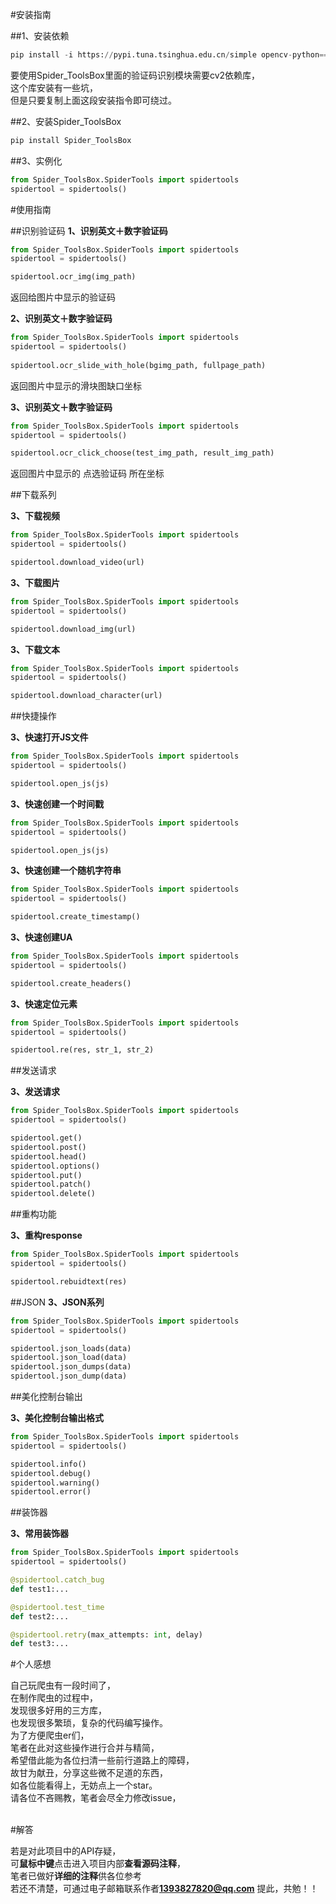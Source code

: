 #安装指南  

##1、安装依赖
```python  
pip install -i https://pypi.tuna.tsinghua.edu.cn/simple opencv-python==4.3.0.38 
```
要使用Spider_ToolsBox里面的验证码识别模块需要cv2依赖库，  
这个库安装有一些坑，  
但是只要复制上面这段安装指令即可绕过。  

##2、安装Spider_ToolsBox
```python  
pip install Spider_ToolsBox  
```
##3、实例化
```python  
from Spider_ToolsBox.SpiderTools import spidertools
spidertool = spidertools()  
```
  
#使用指南  
 
##识别验证码
**1、识别英文＋数字验证码**
```python  
from Spider_ToolsBox.SpiderTools import spidertools
spidertool = spidertools()  

spidertool.ocr_img(img_path)
```
返回给图片中显示的验证码  

**2、识别英文＋数字验证码**
```python  
from Spider_ToolsBox.SpiderTools import spidertools
spidertool = spidertools()
  
spidertool.ocr_slide_with_hole(bgimg_path, fullpage_path)
```
返回图片中显示的滑块图缺口坐标  

**3、识别英文＋数字验证码**
```python  
from Spider_ToolsBox.SpiderTools import spidertools
spidertool = spidertools()  

spidertool.ocr_click_choose(test_img_path, result_img_path)
```
返回图片中显示的 点选验证码 所在坐标  

##下载系列

**3、下载视频**
```python  
from Spider_ToolsBox.SpiderTools import spidertools
spidertool = spidertools()  

spidertool.download_video(url)
```
**3、下载图片**
```python  
from Spider_ToolsBox.SpiderTools import spidertools
spidertool = spidertools()  

spidertool.download_img(url)
```
**3、下载文本**
```python  
from Spider_ToolsBox.SpiderTools import spidertools
spidertool = spidertools()  

spidertool.download_character(url)
```

##快捷操作

**3、快速打开JS文件**
```python  
from Spider_ToolsBox.SpiderTools import spidertools
spidertool = spidertools()  

spidertool.open_js(js)
```
**3、快速创建一个时间戳**
```python  
from Spider_ToolsBox.SpiderTools import spidertools
spidertool = spidertools()  

spidertool.open_js(js)
```
**3、快速创建一个随机字符串**
```python  
from Spider_ToolsBox.SpiderTools import spidertools
spidertool = spidertools()  

spidertool.create_timestamp()
```

**3、快速创建UA**
```python  
from Spider_ToolsBox.SpiderTools import spidertools
spidertool = spidertools()  

spidertool.create_headers()
```

**3、快速定位元素**
```python  
from Spider_ToolsBox.SpiderTools import spidertools
spidertool = spidertools()  

spidertool.re(res, str_1, str_2)
```

##发送请求

**3、发送请求**
```python  
from Spider_ToolsBox.SpiderTools import spidertools
spidertool = spidertools()  

spidertool.get()
spidertool.post()
spidertool.head()
spidertool.options()
spidertool.put()
spidertool.patch()
spidertool.delete()
```

##重构功能

**3、重构response**
```python  
from Spider_ToolsBox.SpiderTools import spidertools
spidertool = spidertools()  

spidertool.rebuidtext(res)
```

##JSON
**3、JSON系列**
```python  
from Spider_ToolsBox.SpiderTools import spidertools
spidertool = spidertools()  

spidertool.json_loads(data)
spidertool.json_load(data)
spidertool.json_dumps(data)
spidertool.json_dump(data)
```

##美化控制台输出

**3、美化控制台输出格式**
```python  
from Spider_ToolsBox.SpiderTools import spidertools
spidertool = spidertools()  

spidertool.info()
spidertool.debug()
spidertool.warning()
spidertool.error()
```

##装饰器

**3、常用装饰器**
```python  
from Spider_ToolsBox.SpiderTools import spidertools
spidertool = spidertools()  

@spidertool.catch_bug
def test1:...

@spidertool.test_time
def test2:...

@spidertool.retry(max_attempts: int, delay)
def test3:...
```

#个人感想  

自己玩爬虫有一段时间了，<br>
在制作爬虫的过程中，<br>
发现很多好用的三方库，<br>
也发现很多繁琐，复杂的代码编写操作。<br>
为了方便爬虫er们，<br>
笔者在此对这些操作进行合并与精简，<br>
希望借此能为各位扫清一些前行道路上的障碍，<br>
故甘为献丑，分享这些微不足道的东西，<br>
如各位能看得上，无妨点上一个star。<br>
请各位不吝赐教，笔者会尽全力修改issue，<br>
<br>  


#解答  

若是对此项目中的API存疑，  
可**鼠标中键**点击进入项目内部**查看源码注释**，  
笔者已做好**详细的注释**供各位参考  
若还不清楚，可通过电子邮箱联系作者**1393827820@qq.com**
提此，共勉！！
